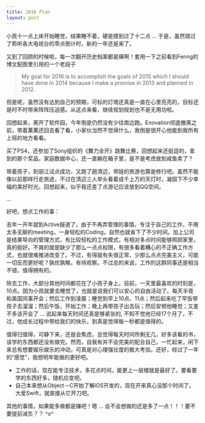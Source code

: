 ```yaml
---
title: 2016 Plan
layout: post
---
```


小孩十一点上床开始睡觉，结果睡不着，硬是撑到过了十二点 ... 于是，虽然错过了聆听各大电视台的零点倒计时，新的一年还是来了。

又到了回顾的时候啦，每一次翻开历史档案都是痛啊！套用一下之前看到Fenng的博文配图里引用的一个老段子 

> My goal for 2016 is to accomplish the goals of 2015 which I should have done in 2014 because I make a promise in 2013 and planned in 2012. 

但是呢，虽然没有达到自己的预期，可标的灯塔还真是一直在心里亮亮的，目标还是时不时带来阵阵压迫感。从这点来看，继续规划规划也不是无用功啦。

回想起来，离开了软件园，今年倒是仍然没有少往南边跑。Enovation彻底撤离之前，带着菓菓还回去看了看，小家伙当然不觉得什么，我倒是很开心他能到我所有上班的地方看看。

买了PS4，还参加了Sony组织的《舞力全开》跳舞比赛，回想起来还挺逗的，拿到的那个奖品，家庭数据中心，还一直躺在箱子里，是不是考虑放到咸鱼卖了？

带着孩子，到丽江试点成功，又跑了趟清迈，带娃的旅游也算是修行吧。虽然不能像以前那样行走旅途，不过在清迈三人举头看着成千上万的天灯时，凝固下不少幸福的美好时光。回想起来，似乎我还差了点游记应该放到QQ空间。

 ...

好吧，想点工作的事：

去年一开年就到Active报道了，由于不再弄管理的事情，专注于自己的工作，不用太多无聊的meeting，一身轻松的Coding，自然也就省下了不少时间。加上公司是结果导向的管理方式，有比较轻松的工作模式，有相对多点时间能够照顾家里，真的挺好。不爽的就是缺少了那么一点点权限，有很多看着糟心的不正确工作方式，也就很难推进改变了。不过，有得就有失很正常，少那么点点完美主义，可能一切反而更好呢？孰优孰略，有待观察。不过总的来说，工作的这群同事还是相当不错，值得拥有的。

除去工作，大部分其他时间都花在了小孩子身上。目前，一天里最喜欢的时刻是，10点。因为小孩就要去睡觉了，也就是说我们可以安心的自由活动了。每天半夜和美国同事开会；然后工作到凌晨；睡觉到早上10点、11点；然后起来吃了早饭带孩子去溜溜；然后午饭，开始工作；晚上再带孩子出去玩；然后安顿他睡觉；又差不多该开会了 ... 说起来每天时间还真是够紧张的, 不知不觉他已经17个月了，不过，他成长过程中带给我们的快乐，到真是觉得每一秒都是值得的。

值得归值得，可静下来，还是会焦虑，总觉得每天时间所剩无几，好多该看的书，该学的东西都还没有做完。然而，自我有并不会完美的配合自己，一忙起来，闲下来总有想要娱乐娱乐的冲动，可真是对心理强壮度的极大考验。还好，经过了一年的“感觉”，我想明年能做的更好吧。

* 工作的话，现在能专注技术，多花点时间，能更上一层楼就是最好了。要看要学的东西好多，随机应变吧。
* 自己本来想从Object－C开始了解iOS开发的，现在开来真心没那个时间了。大爱Swift，就直接从它开刀吧。

其他的事情，如果能多做都是赚吧！嗯 ... 会不会想做的还是多了一点！！！要不要提前减负？？ ^o^
